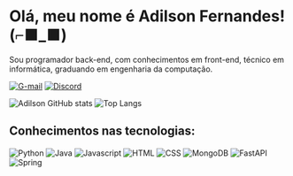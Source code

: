 # Olá, meu nome é Adilson Fernandes! (⌐■_■)

Sou programador back-end, com conhecimentos em front-end, técnico em informática, graduando em engenharia da computação.

[![G-mail](https://img.shields.io/badge/Gmail-D14836?style=for-the-badge&logo=gmail&logoColor=white)](https://mail.google.com/mail/u/0/?fs=1&tf=cm&source=mailto&to=adilsonfernandesdev@gmail.com)
[![Discord](https://img.shields.io/badge/Discord-5865F2?style=for-the-badge&logo=discord&logoColor=white)](https://discord.com/channels/@sapo_de_cartola/)

![Adilson GitHub stats](https://github-readme-stats.vercel.app/api?username=Adilson-0&show_icons=true&theme=dark)
![Top Langs](https://github-readme-stats.vercel.app/api/top-langs/?username=Adilson-0&layout=compact)

## Conhecimentos nas tecnologias:

<div style="display: inline_block">
  <img align="center" alt="Python"  src="https://img.shields.io/badge/python-3670A0?style=for-the-badge&logo=python&logoColor=ffdd54" />
  <img align="center" alt="Java"  src="https://img.shields.io/badge/java-%23ED8B00.svg?style=for-the-badge&logo=openjdk&logoColor=white" />
  <img align="center" alt="Javascript"  src="https://img.shields.io/badge/JavaScript-F7DF1E?style=for-the-badge&logo=javascript&logoColor=black" />
  <img align="center" alt="HTML"  src="https://img.shields.io/badge/HTML5-E34F26?style=for-the-badge&logo=html5&logoColor=white" />
  <img align="center" alt="CSS"  src="https://img.shields.io/badge/CSS3-1572B6?style=for-the-badge&logo=css3&logoColor=white" />
  <img align="center" alt="MongoDB"  src="https://img.shields.io/badge/MongoDB-%234ea94b.svg?style=for-the-badge&logo=mongodb&logoColor=white" />
  <img align="center" alt="FastAPI"  src="https://img.shields.io/badge/fastapi-109989?style=for-the-badge&logo=FASTAPI&logoColor=white" />
  <img align="center" alt="Spring"  src="https://img.shields.io/badge/spring-%236DB33F.svg?style=for-the-badge&logo=spring&logoColor=white" />
</div>

